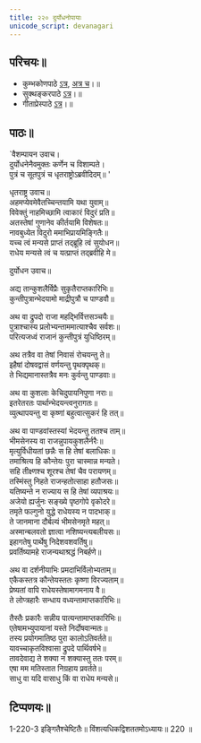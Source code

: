 ```yaml
---  
title: २२० दुर्योधनोपायाः
unicode_script: devanagari
---  
```


## परिचयः॥  
- कुम्भकोणपाठे [ऽत्र](https://archive.org/details/mahAbhArata-kumbhakoNam/page/n381), [अत्र च](https://sanskritdocuments.org/mirrors/mahabharata/mbhK/mahabharata-k-01-sa.html)।॥  
- सुक्थङ्करपाठे [ऽत्र](http://bombay.indology.info/mahabharata/text/UD/MBh01.txt)।॥  
- गीताप्रेस्पाठे [ऽत्र](https://archive.org/stream/mahabharata01ramauoft#page/572/mode/1up)।॥  


## पाठः॥  
`वैशम्पायन उवाच।  
दुर्योधनेनैवमुक्तः कर्णेन च विशाम्पते।  
पुत्रं च सूतपुत्रं च धृतराष्ट्रोऽब्रवीदिदम्॥ '

धृतराष्ट्र उवाच॥  
अहमप्येवमेवैतच्चिन्तयामि यथा युवाम्॥  
विवेक्तुं नाहमिच्छामि त्वाकारं विदुरं प्रति॥  
अतस्तेषां गुणानेव कीर्तयामि विशेषतः॥  
नावबुध्येत विदुरो ममाभिप्रायमिङ्गितैः॥  
यच्च त्वं मन्यसे प्राप्तं तद्ब्रूहि त्वं सुयोधन॥  
राधेय मन्यसे त्वं च यत्प्राप्तं तद्ब्रवीहि मे॥  

दुर्योधन उवाच॥  

अद्य तान्कुशलैर्विप्रैः सुकृतैराप्तकारिभिः॥  
कुन्तीपुत्रान्भेदयामो माद्रीपुत्रौ च पाण्डवौ॥  

अथ वा द्रुपदो राजा महद्भिर्वित्तसञ्चयैः॥  
पुत्राश्चास्य प्रलोभ्यन्ताममात्याश्चैव सर्वशः॥  
परित्यजध्वं राजानं कुन्तीपुत्रं युधिष्ठिरम्॥  

अथ तत्रैव वा तेषां निवासं रोचयन्तु ते॥  
इहैषां दोषवद्वासं वर्णयन्तु पृथक्पृथक्॥  
ते भिद्यमानास्तत्रैव मनः कुर्वन्तु पाण्डवाः॥  

अथ वा कुशलाः केचिदुपायनिपुणा नराः॥  
इतरेतरतः पार्थान्भेदयन्त्वनुरागतः॥  
व्युत्थापयन्तु वा कृष्णां बहुत्वात्सुकरं हि तत्॥  

अथ वा पाण्डवांस्तस्यां भेदयन्तु ततश्च ताम्॥  
भीमसेनस्य वा राजन्नुपायकुशलैर्नरैः॥  
मृत्युर्विधीयतां छन्नैः स हि तेषां बलाधिकः॥  
तमाश्रित्य हि कौन्तेयः पुरा चास्मान्न मन्यते।  
सहि तीक्ष्णश्च शूरश्च तेषां चैव परायणम्॥  
तस्मिंस्तु निहते राजन्हतोत्साहा हतौजसः॥  
यतिष्यन्ते न राज्याय स हि तेषां व्यपाश्रयः॥  
अजेयो ह्यर्जुनः सङ्ख्ये पृष्ठगोपे वृकोदरे॥  
तमृते फल्गुनो युद्धे राधेयस्य न पादभाक्॥  
ते जानमाना दौर्बल्यं भीमसेनमृते महत्॥  
अस्मान्बलवतो ज्ञात्वा नशिष्यन्त्यबलीयसः॥  
इहागतेषु पार्थेषु निदेशवशवर्तिषु॥  
प्रवर्तिष्यामहे राजन्यथाश्रद्धं निबर्हणे॥  

अथ वा दर्शनीयाभिः प्रमदाभिर्विलोभ्यताम्॥  
एकैकस्तत्र कौन्तेयस्ततः कृष्णा विरज्यताम्॥  
प्रेष्यतां वापि राधेयस्तेषामागमनाय वै॥  
ते लोप्त्रहारैः सन्धाय वध्यन्तामाप्तकारिभिः॥  

तैस्तैः प्रकारैः सन्नीय पात्यन्तामाप्तकारिभिः॥  
एतेषामभ्युपायानां यस्ते निर्दोषवान्मतः॥  
तस्य प्रयोगमातिष्ठ पुरा कालोऽतिवर्तते॥  
यावच्चाकृतविश्वासा द्रुपदे पार्थिवर्षभे॥  
तावदेवाद्य ते शक्या न शक्यास्तु ततः परम्॥  
एषा मम मतिस्तात निग्रहाय प्रवर्तते॥  
साधु वा यदि वासाधु किं वा राधेय मन्यसे॥  

## टिप्पणयः॥  
1-220-3 इङ्गितैश्चेष्टितैः॥ विंशत्यधिकद्विशततमोऽध्यायः॥ 220 ॥
